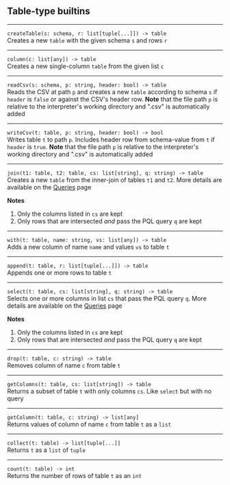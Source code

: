 ## Table-type builtins

---

```createTable(s: schema, r: list[tuple[...]]) -> table```<br>
Creates a new ```table``` with the given schema ```s``` and rows ```r```

---

```column(c: list[any]) -> table```<br>
Creates a new single-column ```table``` from the given list ```c```

---

```readCsv(s: schema, p: string, header: bool) -> table```<br>
Reads the CSV at path ```p``` and creates a new ```table``` according to schema ```s```
if ```header``` is ```false``` or against the CSV's header row. **Note** that the file
path ```p``` is relative to the interpreter's working directory and ".csv" is
automatically added

---

```writeCsv(t: table, p: string, header: bool) -> bool```<br>
Writes table ```t``` to path ```p```. Includes header row from schema-value from ```t```
if ```header``` is ```true```. **Note** that the file path ```p``` is relative 
to the interpreter's working directory and ".csv" is automatically added

---

```join(t1: table, t2: table, cs: list[string], q: string) -> table```<br>
Creates a new ```table``` from the inner-join of tables ```t1``` and ```t2```. More details
are available on the [Queries](../core/queries.md) page

**Notes**
1. Only the columns listed in ```cs``` are kept
2. Only rows that are intersected _and_ pass the PQL query ```q``` are kept

---

```with(t: table, name: string, vs: list[any]) -> table```<br>
Adds a new column of name ```name``` and values ```vs``` to table ```t```

---

```append(t: table, r: list[tuple[...]]) -> table```<br>
Appends one or more rows to table ```t```

---

```select(t: table, cs: list[string], q: string) -> table```<br>
Selects one or more columns in list ```cs``` that pass the PQL query ```q```. More details
are available on the [Queries](../core/queries.md) page

**Notes**
1. Only the columns listed in ```cs``` are kept
2. Only rows that are intersected _and_ pass the PQL query ```q``` are kept

---

```drop(t: table, c: string) -> table```<br>
Removes column of name ```c``` from table ```t```

---

```getColumns(t: table, cs: list[string]) -> table```<br>
Returns a subset of table ```t``` with only columns ```cs```. 
Like ```select``` but with no query

---

```getColumn(t: table, c: string) -> list[any]```<br>
Returns values of column of name ```c``` from table ```t``` as a ```list```

---

```collect(t: table) -> list[tuple[...]]```<br>
Returns ```t``` as a ```list``` of ```tuple```

---

```count(t: table) -> int```<br>
Returns the number of rows of table ```t``` as an ```int```